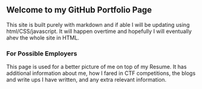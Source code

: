 ## Welcome to my GitHub Portfolio Page

This site is built purely with markdown and if able I will be updating using html/CSS/javascript. It will happen overtime and hopefully I will eventually ahev the whole site in HTML.

### For Possible Employers

This page is used for a better picture of me on top of my Resume. It has additional information about me, how I fared in CTF competitions, the blogs and write ups I have written, and any extra relevant information. 



